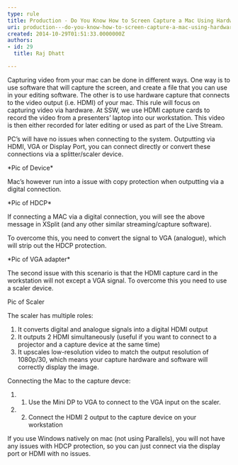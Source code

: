 ```yaml
---
type: rule
title: Production - Do You Know How to Screen Capture a Mac Using Hardware Capture?
uri: production---do-you-know-how-to-screen-capture-a-mac-using-hardware-capture
created: 2014-10-29T01:51:33.0000000Z
authors:
- id: 29
  title: Raj Dhatt

---
```


Capturing video from your mac can be done in different ways. One way is to use software that will capture the screen, and create a file that you can use in your editing software. The other is to use hardware capture that connects to the video output (i.e. HDMI) of your mac. This rule will focus on capturing video via hardware. 
At SSW, we use HDMI capture cards to record the video from a presenters’ laptop into our workstation. This video is then either recorded for later editing or used as part of the Live Stream.

PC’s will have no issues when connecting to the system. Outputting via HDMI, VGA or Display Port, you can connect directly or convert these connections via a splitter/scaler device.



\*Pic of Device\*



Mac’s however run into a issue with copy protection when outputting via a digital connection.



\*Pic of HDCP\*



If connecting a MAC via a digital connection, you will see the above message in XSplit (and any other similar streaming/capture software).

To overcome this, you need to convert the signal to VGA (analogue), which will strip out the HDCP protection.



\*Pic of VGA adapter\*



The second issue with this scenario is that the HDMI capture card in the workstation will not except a VGA signal. To overcome this you need to use a scaler device.



Pic of Scaler





The scaler has multiple roles:

1. It converts digital and analogue signals into a digital HDMI output
2. It outputs 2 HDMI simultaneously (useful if you want to connect to a projector and a capture device at the same time)
3. It upscales low-resolution video to match the output resolution of 1080p/30, which means your capture hardware and software will correctly display the image.


Connecting the Mac to the capture devce:



1. 1. Use the Mini DP to VGA to connect to the VGA input on the scaler.
2. 2. Connect the HDMI 2 output to the capture device on your workstation




If you use Windows natively on mac (not using Parallels), you will not have any issues with HDCP protection, so you can just connect via the display port or HDMI with no issues.
